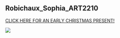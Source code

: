 ## Robichaux_Sophia_ART2210
[CLICK HERE FOR AN EARLY CHRISTMAS PRESENT!](https://sophiarobichaux.github.io/Robichaux_Sophia_ART2210-1//Project_2/index.html)

![](https://sophiarobichaux.github.io/Robichaux_Sophia_ART2210-1/Project_2/santaclause.jpg)
